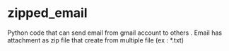 # zipped_email
Python code that can send email from gmail account to others . Email has attachment as zip file that create from multiple file (ex : *.txt)
